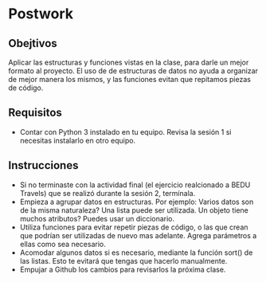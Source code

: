 # Postwork

## Obejtivos

Aplicar las estructuras y funciones vistas en la clase, para darle un mejor formato al proyecto. El uso de de estructuras de datos no ayuda a organizar de mejor manera los mismos, y las funciones evitan que repitamos piezas de código.

## Requisitos

* Contar con Python 3 instalado en tu equipo. Revisa la sesión 1 si necesitas instalarlo en otro equipo.

## Instrucciones

* Si no terminaste con la actividad final (el ejercicio realcionado a BEDU Travels) que se realizó durante la sesión 2, termínala.
* Empieza a agrupar datos en estructuras. Por ejemplo: Varios datos son de la misma naturaleza? Una lista puede ser utilizada. Un objeto tiene muchos atributos? Puedes usar un diccionario.
* Utiliza funciones para evitar repetir piezas de código, o las que crean que podrían ser utilizadas de nuevo mas adelante. Agrega parámetros a ellas como sea necesario.
* Acomodar algunos datos si es necesario, mediante la función sort() de las listas. Esto te evitará que tengas que hacerlo manualmente.
* Empujar a Github los cambios para revisarlos la próxima clase.